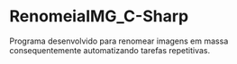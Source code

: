 # RenomeiaIMG_C-Sharp
Programa desenvolvido para renomear imagens em massa consequentemente automatizando tarefas repetitivas.

